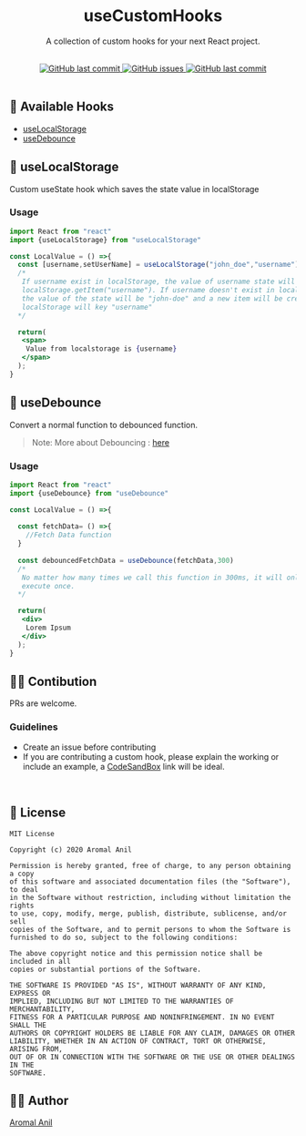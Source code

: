 <div align="center">
    <h1>useCustomHooks</h1>
    <p>A collection of custom hooks for your next React project.</p>
	<br/>
	<div align="center">
  <a href="https://github.com/aromalanil/useCustomHooks/commits/master">
    <img alt="GitHub last commit" src="https://img.shields.io/github/last-commit/aromalanil/useCustomHooks?style=for-the-badge">
  </a>
	<a href="https://github.com/aromalanil/useCustomHooks/issues">
		<img alt="GitHub issues" src="https://img.shields.io/github/issues/aromalanil/useCustomHooks?style=for-the-badge">
	</a>
	<a href="https://github.com/aromalanil/useCustomHooks/commits/master">
		<img alt="GitHub last commit" src="https://img.shields.io/github/last-commit/aromalanil/useCustomHooks?style=for-the-badge">
	</a>
	</div>
</div>
<br/>

## 📘 Available Hooks

- [useLocalStorage](#-useLocalStorage)
- [useDebounce](#-useDebounce)

## 💾 useLocalStorage
Custom useState hook which saves the state value in localStorage

### Usage

```jsx
import React from "react"
import {useLocalStorage} from "useLocalStorage"

const LocalValue = () =>{
  const [username,setUserName] = useLocalStorage("john_doe","username")
  /*
   If username exist in localStorage, the value of username state will be
   localStorage.getItem("username"). If username doesn't exist in localStorage, 
   the value of the state will be "john-doe" and a new item will be created in
   localStorage will key "username"
  */

  return(
   <span>
    Value from localstorage is {username}
   </span>
  );
}
```

## 🏀 useDebounce
Convert a normal function to debounced function.

> Note: More about Debouncing : [here]()


### Usage

```jsx
import React from "react"
import {useDebounce} from "useDebounce"

const LocalValue = () =>{
   
  const fetchData= () =>{
    //Fetch Data function
  }
  
  const debouncedFetchData = useDebounce(fetchData,300)
  /*
   No matter how many times we call this function in 300ms, it will only
   execute once.
  */ 

  return(
   <div>
    Lorem Ipsum
   </div>
  );
}
```

## 🤝🏻 Contibution
PRs are welcome.

### Guidelines
- Create an issue before contributing
- If you are contributing a custom hook, please explain the working or include an example, a [CodeSandBox](https://codesandbox.io/) link will be ideal.


</br>

## 📜 License

```
MIT License

Copyright (c) 2020 Aromal Anil

Permission is hereby granted, free of charge, to any person obtaining a copy
of this software and associated documentation files (the "Software"), to deal
in the Software without restriction, including without limitation the rights
to use, copy, modify, merge, publish, distribute, sublicense, and/or sell
copies of the Software, and to permit persons to whom the Software is
furnished to do so, subject to the following conditions:

The above copyright notice and this permission notice shall be included in all
copies or substantial portions of the Software.

THE SOFTWARE IS PROVIDED "AS IS", WITHOUT WARRANTY OF ANY KIND, EXPRESS OR
IMPLIED, INCLUDING BUT NOT LIMITED TO THE WARRANTIES OF MERCHANTABILITY,
FITNESS FOR A PARTICULAR PURPOSE AND NONINFRINGEMENT. IN NO EVENT SHALL THE
AUTHORS OR COPYRIGHT HOLDERS BE LIABLE FOR ANY CLAIM, DAMAGES OR OTHER
LIABILITY, WHETHER IN AN ACTION OF CONTRACT, TORT OR OTHERWISE, ARISING FROM,
OUT OF OR IN CONNECTION WITH THE SOFTWARE OR THE USE OR OTHER DEALINGS IN THE
SOFTWARE.
```

## ✍🏻 Author

[Aromal Anil](https://aromalanil.me)
